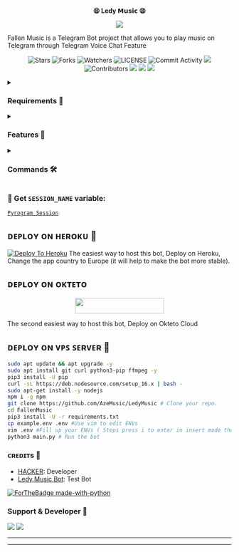 <p align="center">
    <br><b>😫 Ledy 𝗠𝘂𝘀𝗶𝗰 😫</b><br>
</p>
<p align="center"><a href="https://t.me/Tenha055"><img src="https://telegra.ph/file/89cbc8b8760b6abff430f.jpg"></a></p>

Fallen Music is a Telegram Bot project that allows you to play music on Telegram through Telegram Voice Chat Feature</b><br>

<p align="center">
    <img src="https://img.shields.io/github/stars/AzeMusic/LedyMusic?style=for-the-badge" alt="Stars">
    <img src="https://img.shields.io/github/forks/AzeMusic/LedyMusic?style=for-the-badge" alt="Forks">
    <img src="https://img.shields.io/github/watchers/AzeMusic/LedyMusic?style=for-the-badge" alt="Watchers">
    <img src="https://img.shields.io/github/license/AzeMusic/LedyMusic?style=for-the-badge" alt="LICENSE">
    <img src="https://img.shields.io/github/commit-activity/w/AzeMusic/LedyMusic?style=for-the-badge" alt="Commit Activity">
    <a href="https://github.com/AzeMusic/LedyMusic/commits/AzeMusic"> <img src="https://img.shields.io/github/last-commit/AzeMusic/LedyMusic?color=blue&logo=github&logoColor=green&style=for-the-badge" /></a>
    <img src="https://img.shields.io/github/contributors/AzeMusic/LedyMusic?style=for-the-badge" alt="Contributors">
    <a href="https://github.com/AzeMusic/LedyMusic/issues"> <img src="https://img.shields.io/github/issues/AzeMusic/LedyMusic?color=blueviolet&logo=github&logoColor=green&style=for-the-badge" /></a>
    <a href="https://github.com/AzeMusic/LedyMusic"> <img src="https://img.shields.io/github/repo-size/AnonymousR1025/FallenMusic?color=orange&logo=github&logoColor=green&style=for-the-badge" /></a>
    <a href="https://pypi.org/project/Pyrogram/"> <img src="https://img.shields.io/pypi/v/pyrogram?color=yellow&label=pyrogram&logo=python&logoColor=green&style=for-the-badge" /></a>
</p>

<details>
<summary><h3> Requirements 📝</h3></summary>

- FFmpeg
- NodeJS [nodesource.com](https://nodesource.com/)
- Python 3.7 or higher
- [PyTgCalls](https://github.com/pytgcalls/pytgcalls)
</details>

<details>
<summary><h3> Features 🔮</h3></summary>

- Yt-dL Fix
- Updated Plug-in
- Super Fast Bot
- No Lag Hang
- Fast Download Song From Server
- Program Updated
- Smooth Player
</details>

<details>
<summary><h3> Commands 🛠</h3></summary> 

- `/play <song name>` - play song you requested
- `/song <song name>` - download songs you want quickly
- `/ping` - Bot Online or Offine

#### Admins Only 👷‍♂️
- `/pause` - pause song play
- `/resume` - resume song play
- `/skip` - play next song
- `/end` - stop music play
</details>

### 🧪 Get `SESSION_NAME` variable:

[``Pyrogram Session``](https://telegram.me/StringFatherBot)

## ᴅᴇᴩʟᴏʏ ᴏɴ ʜᴇʀᴏᴋᴜ 🚀


[![Deploy To Heroku](https://www.herokucdn.com/deploy/button.svg)](https://heroku.com/deploy?template=https://github.com/AzeMusic/LedyMusic)
The easiest way to host this bot, Deploy on Heroku, Change the app country to Europe (it will help to make the bot more stable).

## ᴅᴇᴩʟᴏʏ ᴏɴ ᴏᴋᴛᴇᴛᴏ

<p align="center"><a href="https://cloud.okteto.com/deploy?repository=https://github.com/AzeMusic/LedyMusic"><img src="https://img.shields.io/badge/Deploy%20To%20Okteto-informational?style=for-the-badge&logo=Okteto" width="200" height="35.45"/></a></p>
The second easiest way to host this bot, Deploy on Okteto Cloud

## ᴅᴇᴘʟᴏʏ ᴏɴ ᴠᴘꜱ ꜱᴇʀᴠᴇʀ 📡

```sh
sudo apt update && apt upgrade -y
sudo apt install git curl python3-pip ffmpeg -y
pip3 install -U pip
curl -sL https://deb.nodesource.com/setup_16.x | bash -
sudo apt-get install -y nodejs
npm i -g npm
git clone https://github.com/AzeMusic/LedyMusic # Clone your repo.
cd FallenMusic
pip3 install -U -r requirements.txt
cp example.env .env #Use vim to edit ENVs
vim .env #Fill up your ENVs ( Steps press i to enter in insert mode then edit the file. Press Esc to exit the editing mode then type :wq! and press Enter key to save the file.)
python3 main.py # Run the bot
```

### ᴄʀᴇᴅɪᴛs 💖
- [HACKER](https://github.com/AzeMusic): Developer
- [Ledy Music Bot](https://telegram.me/SSmusicledy_bot): Test Bot

[![ForTheBadge made-with-python](http://ForTheBadge.com/images/badges/made-with-python.svg)](https://www.python.org/)

### Support & Developer 🎑
<a href="https://telegram.me/Tenha055"><img src="https://img.shields.io/badge/-Support%20Group-blue.svg?style=for-the-badge&logo=Telegram"></a>
<a href="https://telegram.me/SOQrup"><img src="https://img.shields.io/badge/%20Developer-blue.svg?style=for-the-badge&logo=Telegram"></a>

------------------------------------------------
-------------------------------------------------
